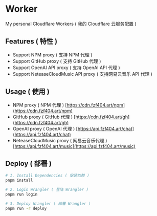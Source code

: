 # Worker

My personal Cloudflare Workers ( 我的 Cloudflare 云服务配置 )

## Features ( 特性 )

- Support NPM proxy ( 支持 NPM 代理 )
- Support GitHub proxy ( 支持 GitHub 代理 )
- Support OpenAI API proxy ( 支持 OpenAI API 代理 )
- Support NeteaseCloudMusic API proxy ( 支持网易云音乐 API 代理 )

## Usage ( 使用 )

- NPM proxy ( NPM 代理 ) [https://cdn.fzf404.art/npm](https://cdn.fzf404.art/npm)
- GitHub proxy ( GitHub 代理 ) [https://cdn.fzf404.art/gh](https://cdn.fzf404.art/gh)
- OpenAI proxy ( OpenAI 代理 ) [https://api.fzf404.art/chat](https://api.fzf404.art/chat)
- NeteaseCloudMusic proxy ( 网易云音乐代理 ) [https://api.fzf404.art/music](https://api.fzf404.art/music)

## Deploy ( 部署 )

```bash
# 1. Install Dependencies ( 安装依赖 )
pnpm install

# 2. Login Wrangler ( 登陆 Wrangler )
pnpm run login

# 3. Deploy Wrangler ( 部署 Wrangler )
pnpm run -r deploy
```
